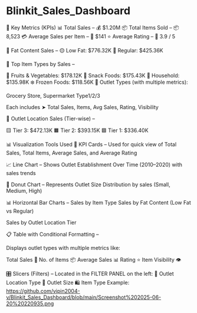 # Blinkit_Sales_Dashboard
🔑 Key Metrics (KPIs)
📊 Total Sales – 💰 $1.20M
📦 Total Items Sold – 📦 8,523
💳 Average Sales per Item – 🧾 $141
⭐ Average Rating – 🌟 3.9 / 5

🥛 Fat Content Sales –
🟡 Low Fat: $776.32K
🔵 Regular: $425.36K

🛒 Top Item Types by Sales –

🍎 Fruits & Vegetables: $178.12K
🍪 Snack Foods: $175.43K
🧹 Household: $135.98K
❄️ Frozen Foods: $118.56K
🏬 Outlet Types (with multiple metrics):

Grocery Store, Supermarket Type1/2/3

Each includes ➤ Total Sales, Items, Avg Sales, Rating, Visibility

📍 Outlet Location Sales (Tier-wise) –

🟨 Tier 3: $472.13K
🟧 Tier 2: $393.15K
🟩 Tier 1: $336.40K

📊 Visualization Tools Used
🧾 KPI Cards –
Used for quick view of Total Sales, Total Items, Average Sales, and Average Rating

📈 Line Chart –
Shows Outlet Establishment Over Time (2010–2020) with sales trends

🍩 Donut Chart –
Represents Outlet Size Distribution by sales (Small, Medium, High)

📊 Horizontal Bar Charts –
Sales by Item Type
Sales by Fat Content (Low Fat vs Regular)

Sales by Outlet Location Tier

📋 Table with Conditional Formatting –

Displays outlet types with multiple metrics like:

Total Sales 💸
No. of Items 📦
Average Sales 📊
Rating ⭐
Item Visibility 👁️

🎛️ Slicers (Filters) –
Located in the FILTER PANEL on the left:
🧭 Outlet Location Type
📐 Outlet Size
🛍️ Item Type
Example: https://github.com/vipin2004-v/Blinkit_Sales_Dashboard/blob/main/Screenshot%202025-06-20%20220935.png
